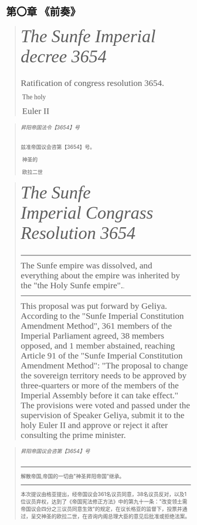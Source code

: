 # 第〇章     《前奏》

> ###### <font size=10 face="Palace Script MT">The Sunfe Imperial decree 3654</font>
>
> <font size=5 face="Palace Script MT">Ratification of congress resolution 3654.</font>
>
> ​                                                                                                                                                <font size=4 face="Palace Script MT">The holy</font>
>
> ​                                                                                                                                             <font size=5 face="Palace Script MT">Euler II</font>

> ###### 昇阳帝国法令【3654】号
>
> 兹准帝国议会咨第【3654】号。
>
> ​                                                                           神圣的
>
> ​                                                                          欧拉二世                    

> ###### <font size=10 face="Palace Script MT">The Sunfe Imperial Congrass Resolution 3654</font> 
>
> ---
>
> <font size=5 face="Palace Script MT">The Sunfe empire was dissolved, and everything about the empire was inherited by the "the Holy Sunfe empire".</font>.
>
> ---
>
> <font size=5 face="Palace Script MT">This proposal was put forward by Geliya. According to the "Sunfe Imperial Constitution Amendment Method", 361 members of the Imperial Parliament agreed, 38 members opposed, and 1 member abstained, reaching Article 91 of the "Sunfe Imperial Constitution Amendment Method": "The proposal to change the sovereign territory needs to be approved by three-quarters or more of the members of the Imperial Assembly before it can take effect." The provisions were voted and passed under the supervision of Speaker Geliya, submit it to the holy Euler II and approve or reject it after consulting the prime minister.</font>

> ###### 昇阳帝国议会咨第【3654】号
>
> ---
>
> 解散帝国,帝国的一切由"神圣昇阳帝国"继承。
>
> ---
>
> 本次提议由格亚提出，经帝国议会361名议员同意，38名议员反对，以及1位议员弃权，达到了《帝国宪法修正方法》中的第九十一条："改变领土需帝国议会四分之三议员同意生效"的规定，在议长格亚的监督下，投票并通过，呈交神圣的欧拉二世，在咨询内阁总理大臣的意见后批准或拒绝法案。

